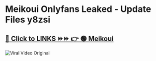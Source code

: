 
 # Meikoui Onlyfans Leaked - Update Files y8zsi

## <h2><a href="https://clipsfans.com/Meikoui&ref=git">🔗 Click to LINKS ⏩⏩ 👉 🟢 Meikoui </a></h2>

<a href="https://clipsfans.com/Meikoui&ref=git" rel="nofollow" data-target="animated-image.originalLink"><img src="https://i.ibb.co.com/xMMVF88/686577567.gif" alt="Viral Video Original" style="max-width: 100%; display: inline-block;" data-target="animated-image.originalImage"></a>

